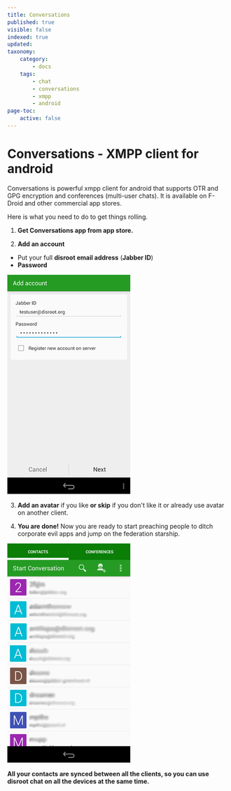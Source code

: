 ```yaml
---
title: Conversations
published: true
visible: false
indexed: true
updated:
taxonomy:
    category:
        - docs
    tags:
        - chat
        - conversations
        - xmpp
        - android
page-toc:
    active: false
---
```


# Conversations - XMPP client for android

Conversations is powerful xmpp client for android that supports OTR and GPG encryption and conferences (multi-user chats). It is available on F-Droid and other commercial app stores.

Here is what you need to do to get things rolling.

1. **Get Conversations app from app store.**

2. **Add an account**
 - Put your full **disroot email address** (**Jabber ID**)
 - **Password**

![](en/conversations.png)

3. **Add an avatar** if you like **or skip** if you don't like it or already use avatar on another client.

4. **You are done!**
Now you are ready to start preaching people to ditch corporate evil apps and jump on the federation starship.

![](en/conversations2.png)

**All your contacts are synced between all the clients, so you can use disroot chat on all the devices at the same time.**

